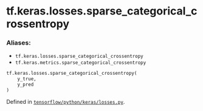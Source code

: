 <div itemscope itemtype="http://developers.google.com/ReferenceObject">
<meta itemprop="name" content="tf.keras.losses.sparse_categorical_crossentropy" />
</div>

# tf.keras.losses.sparse_categorical_crossentropy

### Aliases:

* `tf.keras.losses.sparse_categorical_crossentropy`
* `tf.keras.metrics.sparse_categorical_crossentropy`

``` python
tf.keras.losses.sparse_categorical_crossentropy(
    y_true,
    y_pred
)
```



Defined in [`tensorflow/python/keras/losses.py`](https://www.tensorflow.org/code/tensorflow/python/keras/losses.py).

